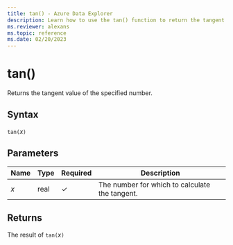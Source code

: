 ```yaml
---
title: tan() - Azure Data Explorer
description: Learn how to use the tan() function to return the tangent value of the specified number.
ms.reviewer: alexans
ms.topic: reference
ms.date: 02/20/2023
---
```

# tan()

Returns the tangent value of the specified number.

## Syntax

`tan(`*x*`)`

## Parameters

| Name | Type | Required | Description |
|--|--|--|--|
| *x* | real | &check; | The number for which to calculate the tangent. |

## Returns

The result of `tan(`*x*`)`
